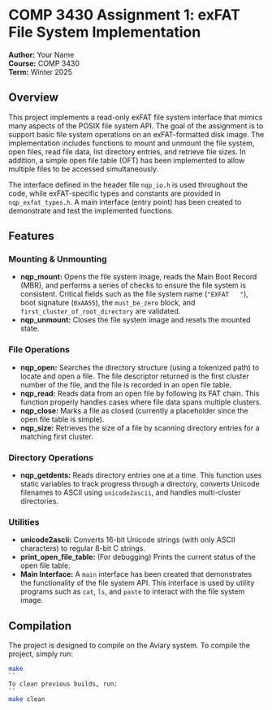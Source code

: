 # COMP 3430 Assignment 1: exFAT File System Implementation

**Author:** Your Name  
**Course:** COMP 3430  
**Term:** Winter 2025

## Overview

This project implements a read-only exFAT file system interface that mimics many aspects of the POSIX file system API. The goal of the assignment is to support basic file system operations on an exFAT-formatted disk image. The implementation includes functions to mount and unmount the file system, open files, read file data, list directory entries, and retrieve file sizes. In addition, a simple open file table (OFT) has been implemented to allow multiple files to be accessed simultaneously.

The interface defined in the header file `nqp_io.h` is used throughout the code, while exFAT-specific types and constants are provided in `nqp_exfat_types.h`. A main interface (entry point) has been created to demonstrate and test the implemented functions.

## Features

### Mounting & Unmounting

- **nqp_mount:** Opens the file system image, reads the Main Boot Record (MBR), and performs a series of checks to ensure the file system is consistent. Critical fields such as the file system name (`"EXFAT   "`), boot signature (`0xAA55`), the `must_be_zero` block, and `first_cluster_of_root_directory` are validated.
- **nqp_unmount:** Closes the file system image and resets the mounted state.

### File Operations

- **nqp_open:** Searches the directory structure (using a tokenized path) to locate and open a file. The file descriptor returned is the first cluster number of the file, and the file is recorded in an open file table.
- **nqp_read:** Reads data from an open file by following its FAT chain. This function properly handles cases where file data spans multiple clusters.
- **nqp_close:** Marks a file as closed (currently a placeholder since the open file table is simple).
- **nqp_size:** Retrieves the size of a file by scanning directory entries for a matching first cluster.

### Directory Operations

- **nqp_getdents:** Reads directory entries one at a time. This function uses static variables to track progress through a directory, converts Unicode filenames to ASCII using `unicode2ascii`, and handles multi-cluster directories.

### Utilities

- **unicode2ascii:** Converts 16-bit Unicode strings (with only ASCII characters) to regular 8-bit C strings.
- **print_open_file_table:** (For debugging) Prints the current status of the open file table.
- **Main Interface:** A `main` interface has been created that demonstrates the functionality of the file system API. This interface is used by utility programs such as `cat`, `ls`, and `paste` to interact with the file system image.

## Compilation

The project is designed to compile on the Aviary system. To compile the project, simply run:

```bash
make
``
To clean previous builds, run:
``
make clean
